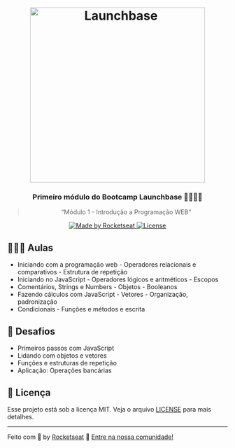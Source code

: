<h1 align="center">
    <img alt="Launchbase" src="https://storage.googleapis.com/golden-wind/bootcamp-launchbase/logo.png" width="400px" />
</h1>

<h3 align="center">
  Primeiro módulo do Bootcamp Launchbase 🚀👨🏻‍🚀
</h3>

<blockquote align="center">“Módulo 1 - Introdução a Programação WEB”</blockquote>

<p align="center">

  <a href="https://rocketseat.com.br">
    <img alt="Made by Rocketseat" src="https://img.shields.io/badge/made%20by-Rocketseat-%23F8952D">
  </a>

  <a href="LICENSE" >
    <img alt="License" src="https://img.shields.io/badge/license-MIT-%23F8952D">
  </a>

</p>

## 👨🏻‍🚀 Aulas

- Iniciando com a programação web              - Operadores relacionais e comparativos        - Estrutura de repetição
- Iniciando no JavaScript                      - Operadores lógicos e aritméticos             - Escopos
- Comentários, Strings e Numbers               - Objetos                                      - Booleanos
- Fazendo cálculos com JavaScript              - Vetores                                      - Organização, padronização 
- Condicionais                                 - Funções e métodos                              e escrita

## :rocket: Desafios

- Primeiros passos com JavaScript
- Lidando com objetos e vetores
- Funções e estruturas de repetição
- Aplicação: Operações bancárias

## :memo: Licença

Esse projeto está sob a licença MIT. Veja o arquivo [LICENSE](/LICENSE) para mais detalhes.

---

Feito com :purple_heart: by [Rocketseat](https://rocketseat.com.br) :wave: [Entre na nossa comunidade!](https://discordapp.com/invite/gCRAFhc)
